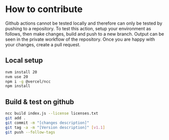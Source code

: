 # How to contribute

Github actions cannot be tested locally and therefore can only be tested by pushing to a repository.
To test this action, setup your environment as follows, then make changes, build and push to a new branch.
Output can be seen in the private workflow of the repository.
Once you are happy with your changes, create a pull request.

## Local setup

```bash
nvm install 20
nvm use 20
npm i -g @vercel/ncc
npm install
```

## Build & test on github

```bash
ncc build index.js --license licenses.txt
git add .
git commit -m "[changes description]"
git tag -a -m "[Version description]" [v1.1]
git push --follow-tags
```
